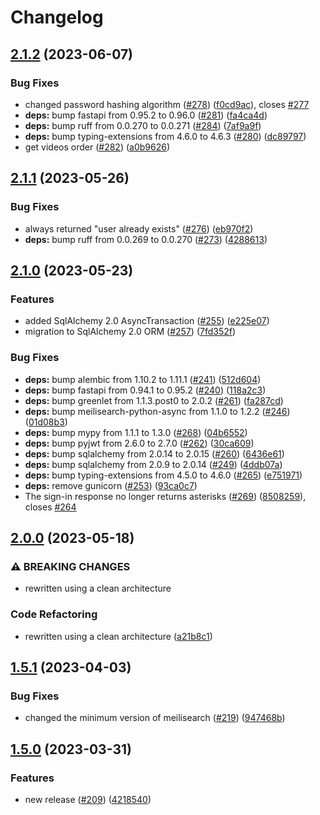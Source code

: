 # Changelog

## [2.1.2](https://github.com/edm-su/api/compare/v2.1.1...v2.1.2) (2023-06-07)


### Bug Fixes

* changed password hashing algorithm ([#278](https://github.com/edm-su/api/issues/278)) ([f0cd9ac](https://github.com/edm-su/api/commit/f0cd9ac6ded078749042569982300c2584da2b16)), closes [#277](https://github.com/edm-su/api/issues/277)
* **deps:** bump fastapi from 0.95.2 to 0.96.0 ([#281](https://github.com/edm-su/api/issues/281)) ([fa4ca4d](https://github.com/edm-su/api/commit/fa4ca4d7389d52979a986e7279e2a594366b870e))
* **deps:** bump ruff from 0.0.270 to 0.0.271 ([#284](https://github.com/edm-su/api/issues/284)) ([7af9a9f](https://github.com/edm-su/api/commit/7af9a9f44a98876eeb455d42cedb6a0868ae6a49))
* **deps:** bump typing-extensions from 4.6.0 to 4.6.3 ([#280](https://github.com/edm-su/api/issues/280)) ([dc89797](https://github.com/edm-su/api/commit/dc8979729256190514f19eb572eeee7bd78c8bda))
* get videos order ([#282](https://github.com/edm-su/api/issues/282)) ([a0b9626](https://github.com/edm-su/api/commit/a0b96264ac05f578f6d96de3558dd518024c4402))

## [2.1.1](https://github.com/edm-su/api/compare/v2.1.0...v2.1.1) (2023-05-26)


### Bug Fixes

* always returned "user already exists" ([#276](https://github.com/edm-su/api/issues/276)) ([eb970f2](https://github.com/edm-su/api/commit/eb970f24a09f98cc5b5e6224d87f54b48ba3f110))
* **deps:** bump ruff from 0.0.269 to 0.0.270 ([#273](https://github.com/edm-su/api/issues/273)) ([4288613](https://github.com/edm-su/api/commit/428861357463583520e74b4badaa75ab36e74948))

## [2.1.0](https://github.com/edm-su/api/compare/v2.0.0...v2.1.0) (2023-05-23)


### Features

* added SqlAlchemy 2.0 AsyncTransaction ([#255](https://github.com/edm-su/api/issues/255)) ([e225e07](https://github.com/edm-su/api/commit/e225e07a1b02f28316ad70be3f015776f1fc75b1))
* migration to SqlAlchemy 2.0 ORM ([#257](https://github.com/edm-su/api/issues/257)) ([7fd352f](https://github.com/edm-su/api/commit/7fd352f946b140a93319ac7ad90cf39e219efd1d))


### Bug Fixes

* **deps:** bump alembic from 1.10.2 to 1.11.1 ([#241](https://github.com/edm-su/api/issues/241)) ([512d604](https://github.com/edm-su/api/commit/512d604ad8a26a822f52bb5faf6d76f979d0058b))
* **deps:** bump fastapi from 0.94.1 to 0.95.2 ([#240](https://github.com/edm-su/api/issues/240)) ([118a2c3](https://github.com/edm-su/api/commit/118a2c3be6feb5df644241b533e5a1f238d97deb))
* **deps:** bump greenlet from 1.1.3.post0 to 2.0.2 ([#261](https://github.com/edm-su/api/issues/261)) ([fa287cd](https://github.com/edm-su/api/commit/fa287cde20a4e5bfd5e889f7a9718a276f7be1d8))
* **deps:** bump meilisearch-python-async from 1.1.0 to 1.2.2 ([#246](https://github.com/edm-su/api/issues/246)) ([01d08b3](https://github.com/edm-su/api/commit/01d08b3f17295e739963dfaa7df273dbee60eaf3))
* **deps:** bump mypy from 1.1.1 to 1.3.0 ([#268](https://github.com/edm-su/api/issues/268)) ([04b6552](https://github.com/edm-su/api/commit/04b65528f3340d9bfd0638c87d785675cba87010))
* **deps:** bump pyjwt from 2.6.0 to 2.7.0 ([#262](https://github.com/edm-su/api/issues/262)) ([30ca609](https://github.com/edm-su/api/commit/30ca6090d8296bc8dcf9a3a8b5ad8bc624b6155b))
* **deps:** bump sqlalchemy from 2.0.14 to 2.0.15 ([#260](https://github.com/edm-su/api/issues/260)) ([6436e61](https://github.com/edm-su/api/commit/6436e61f3d7d8b842299f6aff6ef16869b00855b))
* **deps:** bump sqlalchemy from 2.0.9 to 2.0.14 ([#249](https://github.com/edm-su/api/issues/249)) ([4ddb07a](https://github.com/edm-su/api/commit/4ddb07a12eaabbeaf6249f1a8d3d2983ff7da66d))
* **deps:** bump typing-extensions from 4.5.0 to 4.6.0 ([#265](https://github.com/edm-su/api/issues/265)) ([e751971](https://github.com/edm-su/api/commit/e751971659791e31dfb72c1a7af275bbe877806e))
* **deps:** remove gunicorn ([#253](https://github.com/edm-su/api/issues/253)) ([93ca0c7](https://github.com/edm-su/api/commit/93ca0c7654a5fcab79b14be14b6d72b15ee8cedb))
* The sign-in response no longer returns asterisks ([#269](https://github.com/edm-su/api/issues/269)) ([8508259](https://github.com/edm-su/api/commit/8508259019387faa279ce77139701de37eac2716)), closes [#264](https://github.com/edm-su/api/issues/264)

## [2.0.0](https://github.com/edm-su/api/compare/v1.5.1...v2.0.0) (2023-05-18)


### ⚠ BREAKING CHANGES

* rewritten using a clean architecture

### Code Refactoring

* rewritten using a clean architecture ([a21b8c1](https://github.com/edm-su/api/commit/a21b8c1fdde2caab406e408603ac1ca8daa666ba))

## [1.5.1](https://github.com/edm-su/api/compare/v1.5.0...v1.5.1) (2023-04-03)


### Bug Fixes

* changed the minimum version of meilisearch ([#219](https://github.com/edm-su/api/issues/219)) ([947468b](https://github.com/edm-su/api/commit/947468bbb22886d0355826c448fd9f92cd223fa7))

## [1.5.0](https://github.com/edm-su/api/compare/v1.4.5...v1.5.0) (2023-03-31)


### Features

* new release ([#209](https://github.com/edm-su/api/issues/209)) ([4218540](https://github.com/edm-su/api/commit/421854026cd21e8400747bb5ed4a205ff897f7e8))
